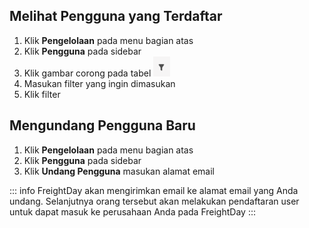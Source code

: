 ## Melihat Pengguna yang Terdaftar
1. Klik **Pengelolaan** pada menu bagian atas
2. Klik **Pengguna** pada sidebar
3. Klik gambar corong pada tabel ![](2022-07-26-09-47-06.png)
4. Masukan filter yang ingin dimasukan
5. Klik filter

## Mengundang Pengguna Baru 
1. Klik **Pengelolaan** pada menu bagian atas
2. Klik **Pengguna** pada sidebar
3. Klik **Undang Pengguna** masukan alamat email

::: info
FreightDay akan mengirimkan email ke alamat email yang Anda undang.
Selanjutnya orang tersebut akan melakukan pendaftaran user untuk dapat masuk ke perusahaan Anda pada FreightDay
:::